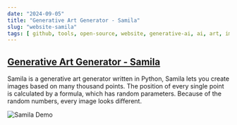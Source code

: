```yaml
---
date: "2024-09-05"
title: "Generative Art Generator - Samila"
slug: "website-samila"
tags: [ github, tools, open-source, website, generative-ai, ai, art, images, fun ]
---
```




## [Generative Art Generator - Samila][1]

Samila is a generative art generator written in Python, Samila lets you create images based on many thousand points. The position of every single point is calculated by a formula, which has random parameters. Because of the random numbers, every image looks different.

![Samila Demo][2]



  [1]: https://github.com/sepandhaghighi/samila
  [2]: https://github.com/sepandhaghighi/samila/raw/master/otherfiles/logo.png
